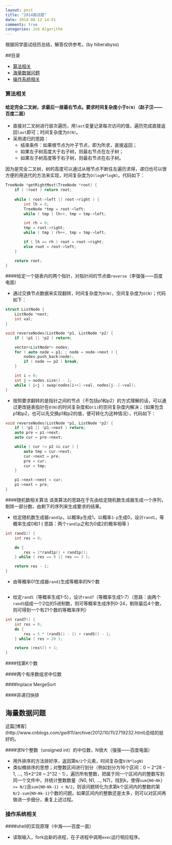 ```yaml
---
layout: post
title: "2014面试题"
date: 2014-08-12 14:51
comments: true
categories: Job Algorithm
---
```


根据同学面试经历总结，解答仅供参考。(by hiberabyss)

<!--more-->

##目录
- [算法相关](#s1)
- [海量数据问题](#s2)
- [操作系统相关](#s3)


<h3 id="s1">算法相关</h3>

#### 给定完全二叉树，求最后一层最右节点。要求时间复杂度小于`O(N)`（赵子汉——百度二面）
- 直接对二叉树进行层次遍历，用`last`变量记录每次访问的值，遍历完成直接返回`last`即可；时间复杂度为`O(N)`。
- 采用递归的思路：
    - 结束条件：如果根节点为叶子节点，即为所求，直接返回；
    - 如果左子树高度大于右子树，则最右节点在左子树；
    - 如果左子树高度等于右子树，则最右节点在右子树。

因为是完全二叉树，树的高度可以通过从根节点不断往左遍历求得，递归也可以很方便的用迭代的方法来实现，时间复杂度为`O(logN*logN)`。代码如下：

```c++
TreeNode *getRightMost(TreeNode *root) {
    if ( !root ) return root;
    
    while ( root->left || root->right ) {
        int lh = 0;
        TreeNode *tmp = root->left;
        while ( tmp ) lh++, tmp = tmp->left;

        int rh = 0;
        tmp = root->right;
        while ( tmp ) rh++, tmp = tmp->left;

        if ( lh == rh ) root = root->right;
        else root = root->left;
    }

    return root;
}
```

####给定一个链表内的两个指针，对指针间的节点做`reverse`（李强强——百度电面）
- 通过交换节点数据来实现翻转，时间复杂度为`O(N)`，空间复杂度为`O(N)`；代码如下：

```c++
struct ListNode {
    ListNode *next;
    int val;
}

void reverseNodes(ListNode *p1, ListNode *p2) {
    if ( !p1 || !p2 ) return;

    vector<ListNode*> nodes;
    for ( auto node = p1; ; node = node->next ) {
        nodes.push_back(node);
        if ( node == p2 ) break;
    }

    int i = 0;
    int j = nodes.size() - 1;
    while ( i<j ) swap(nodes[i++]->val, nodes[j--]->val);
}

```

- 按照要求翻转的是指针之间的节点（不包括p1和p2）的方式理解的话，可以通过更改链表指针在`O(N)`的时间复杂度和`O(1)`的空间复杂度内解决；（如果包含p1和p2，也可以先交换p1和p2的值，便可转化为这种情况），代码如下：

```c++
void reverseNodes(ListNode *p1, ListNode *p2) {
    if ( !p1 || !p1->next ) return;
    auto pre = p1->next;
    auto cur = pre->next;

    while ( cur != p2 && cur ) {
        auto tmp = cur->next;
        cur->next = pre;
        pre = cur;
        cur = tmp;
    }

    p1->next->next = cur;
    p1->next = pre;
}
```

####随机数相关算法
该类算法的思路在于先由给定随机数生成器生成一个序列，剔除一部分数，由剩下的序列来生成要求的结果。

- 给定随机数生成器`rand1p`，以概率`p`生成1，以概率`1-p`生成0，设计`rand1`，等概率生成0和1 ( 思路：两个`rand1p`之和为0或2的概率相等 )

```c++
int rand1() {
    int res = 0;

    do {
        res = 2*rand1p() + rand1p();
    } while ( res == 0 || res == 3 );

    return res - 1;
}
```   

- 由等概率01生成器`rand1`生成等概率的N个数

```c++
```

- 给定`rand5`（等概率生成1-5），设计`rand7`（等概率生成1-7）（思路：由两个`rand5`组成一个2位的5进制数，则可等概率生成序列0-24，剔除最后4个数，则可得到一个有21个数的等概率序列）

```c++
int rand7() {
    int res = 0;
    do {
        res = 5 * (rand5() - 1) + rand5() - 1;
    } while ( res > 20 );

    return (res%7) + 1;
}
```

####找第K个数

####两个有序数组求中位数

####Inplace MergeSort

####非递归快排

<h2 id="s2">海量数据问题</h2>
这篇[博客](http://www.cnblogs.com/gw811/archive/2012/10/11/2719232.html)总结的挺好的。

####求N个整数（unsigned int）的中位数，N很大（强强——百度电面）
- 用外排序的方法排好序，返回第`N/2`个元素，时间复杂度`O(N*logN)`
- 类似桶排序的思想；对整数区间进行划分（例如划分为16个区间：0 ~ 2^28 - 1, ..., 15\*2^28 ~ 2^32 - 1），遍历所有整数，把属于同一个区间内的整数写到同一个文件中，并统计整数数量（N0, N1, ..., N7)，找到k，使得`sum{N0~Nk} >= N/2`且`sum{N0~Nk-1} < N/2`，则该问题转化为求第k个区间内的整数的第`N/2-sum{N0~Nk-1}`个数的问题。如果区间内的整数还是太多，则可以对区间再做进一步细分，重复上述过程。

<h3 id="s3">操作系统相关</h3>

####shell的实现原理（中海——百度一面）
- 读取输入，fork出新的进程，在子进程中调用`exec`运行相应程序。
